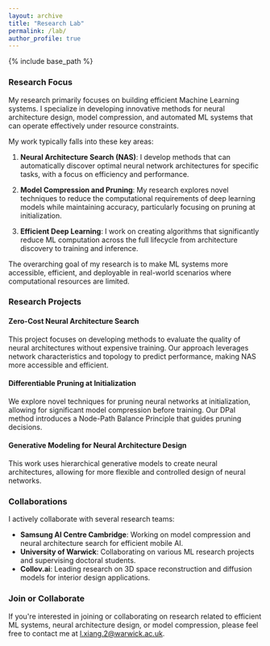 ```yaml
---
layout: archive
title: "Research Lab"
permalink: /lab/
author_profile: true
---
```


{% include base_path %}

### Research Focus

My research primarily focuses on building efficient Machine Learning systems. I specialize in developing innovative methods for neural architecture design, model compression, and automated ML systems that can operate effectively under resource constraints.

My work typically falls into these key areas:

1. **Neural Architecture Search (NAS)**: I develop methods that can automatically discover optimal neural network architectures for specific tasks, with a focus on efficiency and performance.

2. **Model Compression and Pruning**: My research explores novel techniques to reduce the computational requirements of deep learning models while maintaining accuracy, particularly focusing on pruning at initialization.

3. **Efficient Deep Learning**: I work on creating algorithms that significantly reduce ML computation across the full lifecycle from architecture discovery to training and inference.

The overarching goal of my research is to make ML systems more accessible, efficient, and deployable in real-world scenarios where computational resources are limited.

### Research Projects

#### Zero-Cost Neural Architecture Search
This project focuses on developing methods to evaluate the quality of neural architectures without expensive training. Our approach leverages network characteristics and topology to predict performance, making NAS more accessible and efficient.

#### Differentiable Pruning at Initialization
We explore novel techniques for pruning neural networks at initialization, allowing for significant model compression before training. Our DPaI method introduces a Node-Path Balance Principle that guides pruning decisions.

#### Generative Modeling for Neural Architecture Design
This work uses hierarchical generative models to create neural architectures, allowing for more flexible and controlled design of neural networks.

### Collaborations

I actively collaborate with several research teams:

* **Samsung AI Centre Cambridge**: Working on model compression and neural architecture search for efficient mobile AI.
* **University of Warwick**: Collaborating on various ML research projects and supervising doctoral students.
* **Collov.ai**: Leading research on 3D space reconstruction and diffusion models for interior design applications.

### Join or Collaborate

If you're interested in joining or collaborating on research related to efficient ML systems, neural architecture design, or model compression, please feel free to contact me at [l.xiang.2@warwick.ac.uk](mailto:l.xiang.2@warwick.ac.uk). 